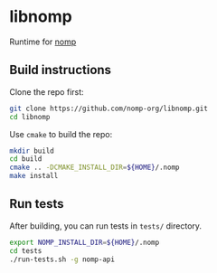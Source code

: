 # libnomp

Runtime for [nomp](https://github.com/nomp-org/nomp)

## Build instructions

Clone the repo first:
```bash
git clone https://github.com/nomp-org/libnomp.git
cd libnomp
```

Use `cmake` to build the repo:
```bash
mkdir build
cd build
cmake .. -DCMAKE_INSTALL_DIR=${HOME}/.nomp
make install
```

## Run tests

After building, you can run tests in `tests/` directory.
```bash
export NOMP_INSTALL_DIR=${HOME}/.nomp
cd tests
./run-tests.sh -g nomp-api
```
